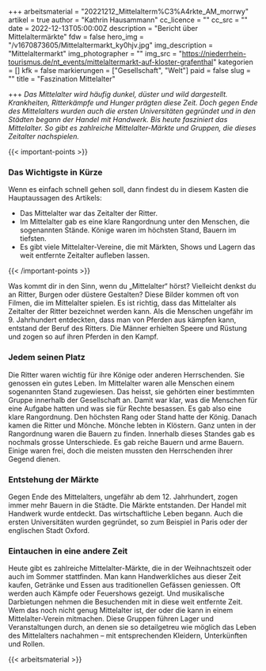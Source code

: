 +++
arbeitsmaterial = "20221212_Mittelalterm%C3%A4rkte_AM_morrwy"
artikel = true
author = "Kathrin Hausammann"
cc_licence = ""
cc_src = ""
date = 2022-12-13T05:00:00Z
description = "Bericht über Mittelaltermärkte"
fdw = false
hero_img = "/v1670873605/Mittelaltermarkt_ky0hjv.jpg"
img_description = "Mittelaltermarkt"
img_photographer = ""
img_src = "https://niederrhein-tourismus.de/nt_events/mittelaltermarkt-auf-kloster-grafenthal"
kategorien = []
kfk = false
markierungen = ["Gesellschaft", "Welt"]
paid = false
slug = ""
title = "Faszination Mittelalter"

+++
_Das Mittelalter wird häufig dunkel, düster und wild dargestellt. Krankheiten, Ritterkämpfe und Hunger prägten diese Zeit. Doch gegen Ende des Mittelalters wurden auch die ersten Universitäten gegründet und in den Städten begann der Handel mit Handwerk. Bis heute fasziniert das Mittelalter. So gibt es zahlreiche Mittelalter-Märkte und Gruppen, die dieses Zeitalter nachspielen._


{{< important-points >}} <h3>Das Wichtigste in Kürze</h3>

<p>Wenn es einfach schnell gehen soll, dann findest du in diesem Kasten die Hauptaussagen des Artikels:</p>

<ul>

<li>Das Mittelalter war das Zeitalter der Ritter.</li>

<li>Im Mittelalter gab es eine klare Rangordnung unter den Menschen, die sogenannten Stände. Könige waren im höchsten Stand, Bauern im tiefsten.</li>

<li>Es gibt viele Mittelalter-Vereine, die mit Märkten, Shows und Lagern das weit entfernte Zeitalter aufleben lassen.</li>

</ul> {{< /important-points >}}

Was kommt dir in den Sinn, wenn du „Mittelalter“ hörst? Vielleicht denkst du an Ritter, Burgen oder düstere Gestalten? Diese Bilder kommen oft von Filmen, die im Mittelalter spielen. Es ist richtig, dass das Mittelalter als Zeitalter der Ritter bezeichnet werden kann. Als die Menschen ungefähr im 9. Jahrhundert entdeckten, dass man von Pferden aus kämpfen kann, entstand der Beruf des Ritters. Die Männer erhielten Speere und Rüstung und zogen so auf ihren Pferden in den Kampf.

### Jedem seinen Platz

Die Ritter waren wichtig für ihre Könige oder anderen Herrschenden. Sie genossen ein gutes Leben. Im Mittelalter waren alle Menschen einem sogenannten Stand zugewiesen. Das heisst, sie gehörten einer bestimmten Gruppe innerhalb der Gesellschaft an. Damit war klar, was die Menschen für eine Aufgabe hatten und was sie für Rechte besassen. Es gab also eine klare Rangordnung. Den höchsten Rang oder Stand hatte der König. Danach kamen die Ritter und Mönche. Mönche lebten in Klöstern. Ganz unten in der Rangordnung waren die Bauern zu finden. Innerhalb dieses Standes gab es nochmals grosse Unterschiede. Es gab reiche Bauern und arme Bauern. Einige waren frei, doch die meisten mussten den Herrschenden ihrer Gegend dienen.

### Entstehung der Märkte

Gegen Ende des Mittelalters, ungefähr ab dem 12. Jahrhundert, zogen immer mehr Bauern in die Städte. Die Märkte entstanden. Der Handel mit Handwerk wurde entdeckt. Das wirtschaftliche Leben begann. Auch die ersten Universitäten wurden gegründet, so zum Beispiel in Paris oder der englischen Stadt Oxford.

### Eintauchen in eine andere Zeit

Heute gibt es zahlreiche Mittelalter-Märkte, die in der Weihnachtszeit oder auch im Sommer stattfinden. Man kann Handwerkliches aus dieser Zeit kaufen, Getränke und Essen aus traditionellen Gefässen geniessen. Oft werden auch Kämpfe oder Feuershows gezeigt. Und musikalische Darbietungen nehmen die Besuchenden mit in diese weit entfernte Zeit. Wem das noch nicht genug Mittelalter ist, der oder die kann in einem Mittelalter-Verein mitmachen. Diese Gruppen führen Lager und Veranstaltungen durch, an denen sie so detailgetreu wie möglich das Leben des Mittelalters nachahmen – mit entsprechenden Kleidern, Unterkünften und Rollen.



 {{< arbeitsmaterial >}} 
